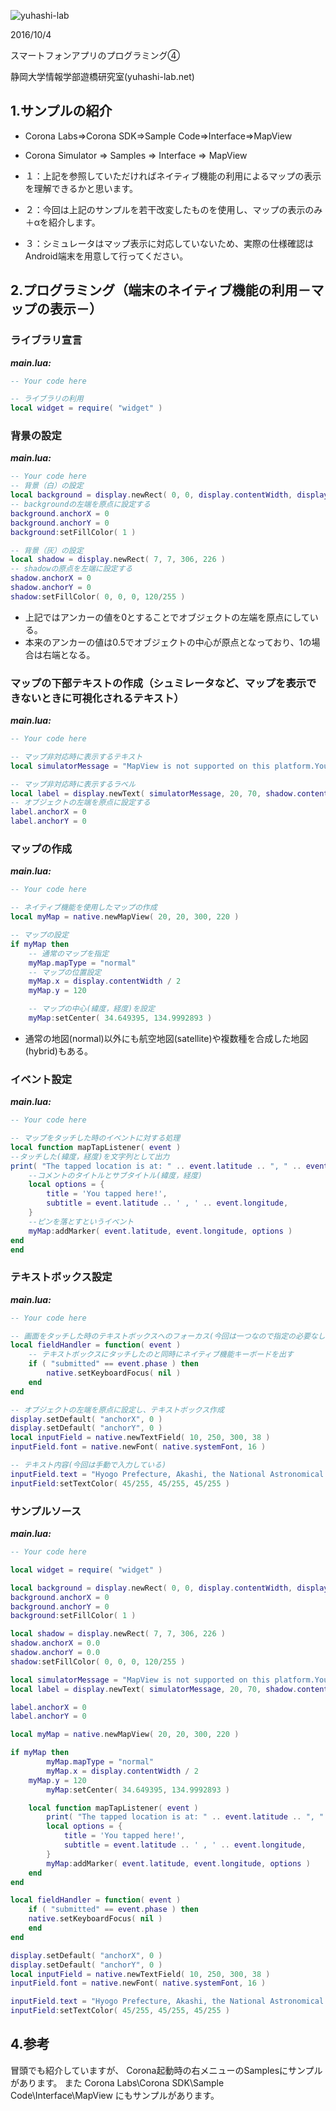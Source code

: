 ![yuhashi-lab](http://www.yuhashi-lab.net/_/rsrc/1436515256182/config/customLogo.gif?revision=1)

2016/10/4

スマートフォンアプリのプログラミング④

静岡大学情報学部遊橋研究室(yuhashi-lab.net)


## 1.サンプルの紹介

* Corona Labs⇒Corona SDK⇒Sample Code⇒Interface⇒MapView
* Corona Simulator ⇒ Samples ⇒ Interface ⇒ MapView

* １：上記を参照していただければネイティブ機能の利用によるマップの表示を理解できるかと思います。
* ２：今回は上記のサンプルを若干改変したものを使用し、マップの表示のみ＋αを紹介します。
* ３：シミュレータはマップ表示に対応していないため、実際の仕様確認はAndroid端末を用意して行ってください。

## 2.プログラミング（端末のネイティブ機能の利用－マップの表示－）

### ライブラリ宣言
___main.lua:___
```lua
-- Your code here

-- ライブラリの利用
local widget = require( "widget" )

```

### 背景の設定
___main.lua:___
```lua
-- Your code here
-- 背景（白）の設定
local background = display.newRect( 0, 0, display.contentWidth, display.contentHeight )
-- backgroundの左端を原点に設定する
background.anchorX = 0
background.anchorY = 0
background:setFillColor( 1 )

-- 背景（灰）の設定
local shadow = display.newRect( 7, 7, 306, 226 )
-- shadowの原点を左端に設定する
shadow.anchorX = 0
shadow.anchorY = 0
shadow:setFillColor( 0, 0, 0, 120/255 )

```

* 上記ではアンカーの値を0とすることでオブジェクトの左端を原点にしている。
* 本来のアンカーの値は0.5でオブジェクトの中心が原点となっており、1の場合は右端となる。

### マップの下部テキストの作成（シュミレータなど、マップを表示できないときに可視化されるテキスト）
___main.lua:___
```lua
-- Your code here

-- マップ非対応時に表示するテキスト
local simulatorMessage = "MapView is not supported on this platform.You should build for iOS or Android to try MapView."

-- マップ非対応時に表示するラベル
local label = display.newText( simulatorMessage, 20, 70, shadow.contentWidth - 10, 0, native.systemFont, 14 )
-- オブジェクトの左端を原点に設定する
label.anchorX = 0
label.anchorY = 0

```

### マップの作成
___main.lua:___
```lua
-- Your code here

-- ネイティブ機能を使用したマップの作成
local myMap = native.newMapView( 20, 20, 300, 220 )

-- マップの設定
if myMap then
	-- 通常のマップを指定
	myMap.mapType = "normal"
	-- マップの位置設定
	myMap.x = display.contentWidth / 2
	myMap.y = 120

	-- マップの中心(緯度，経度)を設定
	myMap:setCenter( 34.649395, 134.9992893 )

```

* 通常の地図(normal)以外にも航空地図(satellite)や複数種を合成した地図(hybrid)もある。

### イベント設定
___main.lua:___
```lua
-- Your code here

-- マップをタッチした時のイベントに対する処理
local function mapTapListener( event )
--タッチした(緯度，経度)を文字列として出力
print( "The tapped location is at: " .. event.latitude .. ", " .. event.longitude )
	--コメントのタイトルとサブタイトル(緯度，経度)
	local options = { 
		title = 'You tapped here!',
		subtitle = event.latitude .. ' , ' .. event.longitude, 
	}
	--ピンを落とすというイベント
	myMap:addMarker( event.latitude, event.longitude, options )
end
end

```

### テキストボックス設定
___main.lua:___
```lua
-- Your code here

-- 画面をタッチした時のテキストボックスへのフォーカス(今回は一つなので指定の必要なし)
local fieldHandler = function( event )
	-- テキストボックスにタッチしたのと同時にネイティブ機能キーボードを出す
	if ( "submitted" == event.phase ) then
		native.setKeyboardFocus( nil )
	end
end

-- オブジェクトの左端を原点に設定し、テキストボックス作成
display.setDefault( "anchorX", 0 )
display.setDefault( "anchorY", 0 )
local inputField = native.newTextField( 10, 250, 300, 38 )
inputField.font = native.newFont( native.systemFont, 16 )

-- テキスト内容(今回は手動で入力している)
inputField.text = "Hyogo Prefecture, Akashi, the National Astronomical Observatory" -- example of searchable location
inputField:setTextColor( 45/255, 45/255, 45/255 )

```

### サンプルソース

___main.lua:___
```lua
-- Your code here

local widget = require( "widget" )

local background = display.newRect( 0, 0, display.contentWidth, display.contentHeight )
background.anchorX = 0
background.anchorY = 0
background:setFillColor( 1 )

local shadow = display.newRect( 7, 7, 306, 226 )
shadow.anchorX = 0.0
shadow.anchorY = 0.0
shadow:setFillColor( 0, 0, 0, 120/255 )

local simulatorMessage = "MapView is not supported on this platform.You should build for iOS or Android to try MapView."
local label = display.newText( simulatorMessage, 20, 70, shadow.contentWidth - 10, 0, native.systemFont, 14 )

label.anchorX = 0
label.anchorY = 0

local myMap = native.newMapView( 20, 20, 300, 220 )

if myMap then
		myMap.mapType = "normal"
		myMap.x = display.contentWidth / 2
	myMap.y = 120
		myMap:setCenter( 34.649395, 134.9992893 )

	local function mapTapListener( event )
		print( "The tapped location is at: " .. event.latitude .. ", " .. event.longitude )
		local options = { 
			title = 'You tapped here!',
			subtitle = event.latitude .. ' , ' .. event.longitude, 
		}
		myMap:addMarker( event.latitude, event.longitude, options )
	end
end

local fieldHandler = function( event )
	if ( "submitted" == event.phase ) then
	native.setKeyboardFocus( nil )
	end
end

display.setDefault( "anchorX", 0 )
display.setDefault( "anchorY", 0 )
local inputField = native.newTextField( 10, 250, 300, 38 )
inputField.font = native.newFont( native.systemFont, 16 )

inputField.text = "Hyogo Prefecture, Akashi, the National Astronomical Observatory" -- example of searchable location
inputField:setTextColor( 45/255, 45/255, 45/255 )

```

## 4.参考
冒頭でも紹介していますが、
Corona起動時の右メニューのSamplesにサンプルがあります。
また Corona Labs\Corona SDK\Sample Code\Interface\MapView にもサンプルがあります。
